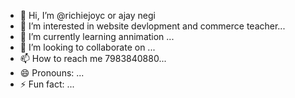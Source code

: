 - 👋 Hi, I’m @richiejoyc or ajay negi
- 👀 I’m interested in website devlopment and commerce teacher...
- 🌱 I’m currently learning annimation ...
- 💞️ I’m looking to collaborate on ...
- 📫 How to reach me 7983840880...
- 😄 Pronouns: ...
- ⚡ Fun fact: ...

<!---
richiejoyc/richiejoyc is a ✨ special ✨ repository because its `README.md` (this file) appears on your GitHub profile.
You can click the Preview link to take a look at your changes.
--->
